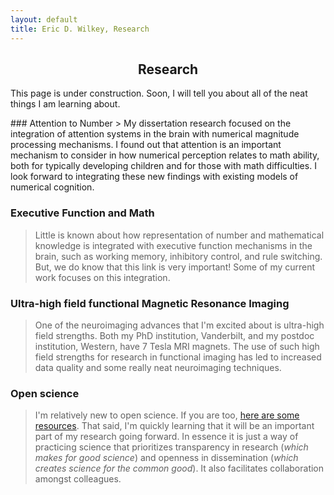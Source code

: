 ```yaml
---
layout: default
title: Eric D. Wilkey, Research
---
```


<meta name="viewport" content="width=device-width, initial-scale=1.0">
<h2><center>Research</center></h2>

<p>This page is under construction. Soon, I will tell you about all of the neat things I am learning about.</p>
<div class="gap-10"></div>
### Attention to Number
> My dissertation research focused on the integration of attention systems in the brain with numerical magnitude processing mechanisms. I found out that attention is an important mechanism to consider in how numerical perception relates to math ability, both for typically developing children and for those with math difficulties. I look forward to integrating these new findings with existing models of numerical cognition.

### Executive Function and Math
> Little is known about how representation of number and mathematical knowledge is integrated with executive function mechanisms in the brain, such as working memory, inhibitory control, and rule switching. But, we do know that this link is very important! Some of my current work focuses on this integration.

### Ultra-high field functional Magnetic Resonance Imaging
> One of the neuroimaging advances that I'm excited about is ultra-high field strengths. Both my PhD institution, Vanderbilt, and my postdoc institution, Western, have 7 Tesla MRI magnets. The use of such high field strengths for research in functional imaging has led to increased data quality and some really neat neuroimaging techniques. 

### Open science
> I'm relatively new to open science. If you are too, [here are some resources](https://opensciencemooc.eu/). That said, I'm quickly learning that it will be an important part of my research going forward. In essence it is just a way of practicing science that prioritizes transparency in research (_which makes for good science_) and openness in dissemination (_which creates science for the common good_). It also facilitates collaboration amongst colleagues.
